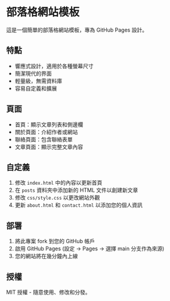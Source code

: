 # 部落格網站模板

這是一個簡單的部落格網站模板，專為 GitHub Pages 設計。

## 特點

- 響應式設計，適用於各種螢幕尺寸
- 簡潔現代的界面
- 輕量級，無需資料庫
- 容易自定義和擴展

## 頁面

- 首頁：顯示文章列表和側邊欄
- 關於頁面：介紹作者或網站
- 聯絡頁面：包含聯絡表單
- 文章頁面：顯示完整文章內容

## 自定義

1. 修改 `index.html` 中的內容以更新首頁
2. 在 `posts` 資料夾中添加新的 HTML 文件以創建新文章
3. 修改 `css/style.css` 以更改網站外觀
4. 更新 `about.html` 和 `contact.html` 以添加您的個人資訊

## 部署

1. 將此專案 fork 到您的 GitHub 帳戶
2. 啟用 GitHub Pages (設定 -> Pages -> 選擇 main 分支作為來源)
3. 您的網站將在幾分鐘內上線

## 授權

MIT 授權 - 隨意使用、修改和分發。
